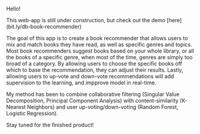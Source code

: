 Hello!

This web-app is still under construction, but check out the demo [here] (bit.ly/db-book-recommender)

The goal of this app is to create a book recommender that allows users to mix and match books they have read, as well as specific genres and topics. Most book recommenders suggest books based on your whole library, or all the books of a specific genre, when most of the time, genres are simply too broad of a category. By allowing users to choose the specific books off which to base the recommendation, they can adjust their results. Lastly, allowing users to up-vote and down-vote recommendations will add supervision to the learning, and impprove model in real-time. 

My method has been to combine collaborative filtering (Singular Value Decomposition, Principal Component Analysis) with 
content-similarity (K-Nearest Neighbors) and user up-voting/down-voting (Random Forest, Logistic Regression).

Stay tuned for the finished product!
